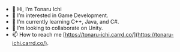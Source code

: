 - 👋 Hi, I’m Tonaru Ichi
- 👀 I’m interested in Game Development.
- 🌱 I’m currently learning C++, Java, and C#.
- 💞️ I’m looking to collaborate on Unity.
- 📫 How to reach me [https://tonaru-ichi.carrd.co/](https://tonaru-ichi.carrd.co/).

<!---
ichitonaru1102/ichitonaru1102 is a ✨ special ✨ repository because its `README.md` (this file) appears on your GitHub profile.
You can click the Preview link to take a look at your changes.
--->
